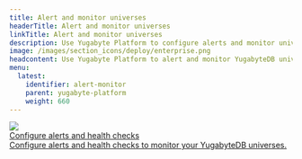 ```yaml
---
title: Alert and monitor universes
headerTitle: Alert and monitor universes
linkTitle: Alert and monitor universes
description: Use Yugabyte Platform to configure alerts and monitor universes.
image: /images/section_icons/deploy/enterprise.png
headcontent: Use Yugabyte Platform to alert and monitor YugabyteDB universes.
menu:
  latest:
    identifier: alert-monitor
    parent: yugabyte-platform
    weight: 660
---
```


<div class="row">

  <div class="col-12 col-md-6 col-lg-12 col-xl-6">
    <a class="section-link icon-offset" href="cluster-health/">
      <div class="head">
        <img class="icon" src="/images/section_icons/manage/diagnostics.png" aria-hidden="true" />
        <div class="title">Configure alerts and health checks</div>
      </div>
      <div class="body">
        Configure alerts and health checks to monitor your YugabyteDB universes.
      </div>
    </a>
  </div>

</div>
